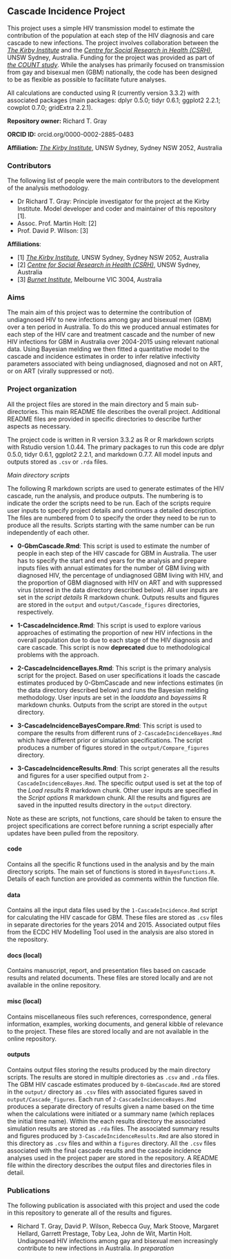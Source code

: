 ## Cascade Incidence Project ##

This project uses a simple HIV transmission model to estimate the contribution of the population at each step of the HIV diagnosis and care cascade to new infections. The project involves collaboration between the [_The Kirby Institute_](https://kirby.unsw.edu.au/) and the [_Centre for Social Research in Health (CSRH)_](https://csrh.arts.unsw.edu.au/), UNSW Sydney, Australia. 
Funding for the project was provided as part of [_the COUNT study_](https://csrh.arts.unsw.edu.au/research/projects/the-count-study/). While the analyses has primarily focused on transmission from gay and bisexual men (GBM) nationally, the code has been designed to be as flexible as possible to facilitate future analyses. 

All calculations are conducted using R (currently version 3.3.2) with associated packages (main packages: dplyr 0.5.0; tidyr 0.6.1; ggplot2 2.2.1; cowplot 0.7.0; gridExtra 2.2.1).

**Repository owner:** Richard T. Gray

**ORCID ID:** orcid.org/0000-0002-2885-0483

**Affiliation:** [_The Kirby Institute_](https://kirby.unsw.edu.au/), UNSW Sydney, Sydney NSW 2052, Australia

### Contributors ###

The following list of people were the main contributors to the development of the analysis methodology. 

- Dr Richard T. Gray: Principle investigator for the project at the Kirby Institute. Model developer and coder and maintainer of this repository [1].
- Assoc. Prof. Martin Holt: [2]
- Prof. David P. Wilson: [3]

**Affiliations**:

- [1] [_The Kirby Institute_](https://kirby.unsw.edu.au/), UNSW Sydney, Sydney NSW 2052, Australia
- [2] [_Centre for Social Research in Health (CSRH)_](https://csrh.arts.unsw.edu.au/), UNSW Sydney, Australia
- [3] [_Burnet Institute_](https://www.burnet.edu.au/), Melbourne VIC 3004, Australia 

### Aims ###

The main aim of this project was to determine the contribution of undiagnosed HIV to new infections among gay and bisexual men (GBM) over a ten period in Australia. To do this we produced annual estimates for each step of the HIV care and treatment cascade and the number of new HIV infections for GBM in Australia over 2004-2015 using relevant national data. Using Bayesian melding we then fitted a quantitative model to the cascade and incidence estimates in order to infer relative infectivity parameters associated with being undiagnosed, diagnosed and not on ART, or on ART (virally suppressed or not). 

### Project organization ###

All the project files are stored in the main directory and 5 main sub-directories. This main README file describes the overall project. Additional README files are provided in specific directories to describe further aspects as necessary. 

The project code is written in R version 3.3.2 as R or R markdown scripts with Rstudio version 1.0.44. The primary packages to run this code are dplyr 0.5.0, tidyr 0.6.1, ggplot2 2.2.1, and markdown 0.7.7. All model inputs and outputs stored as `.csv` or `.rda` files. 

_Main directory scripts_

The following R markdown scripts are used to generate estimates of the HIV cascade, run the analysis, and produce outputs. The numbering is to indicate the order the scripts need to be run. Each of the scripts require user inputs to specify project details and continues a detailed description. The files are numbered from 0 to specify the order they need to be run to produce all the results. Scripts starting with the same number can be run independently of each other. 

- **0-GbmCascade.Rmd**: This script is used to estimate the number of people in each step of the HIV cascade for GBM in Australia. The user has to specify the start and end years for the analysis and prepare inputs files with annual estimates for the number of GBM living with diagnosed HIV, the percentage of undiagnosed GBM living with HIV, and the proportion of GBM diagnosed with HIV on ART and with suppressed virus (stored in the data directory described below). All user inputs are set in the _script details_ R markdown chunk. Outputs results and figures are stored in the `output` and `output/Cascade_figures` directories, respectively. 

- **1-CascadeIncidence.Rmd**: This script is used to explore various approaches of estimating the proportion of new HIV infections in the overall population due to due to each stage of the HIV diagnosis and care cascade. This script is now **deprecated** due to methodological problems with the approach. 

- **2-CascadeIncidenceBayes.Rmd**: This script is the primary analysis script for the project. Based on user specifications it loads the cascade estimates produced by 0-GbmCascade and new infections estimates (in the data directory described below) and runs the Bayesian melding methodology. User inputs are set in the _loaddata_ and _bayessims_ R markdown chunks. Outputs from the script are stored in the `output` directory. 

- **3-CascadeIncidenceBayesCompare.Rmd**: This script is used to compare the results from different runs of `2-CascadeIncidenceBayes.Rmd` which have different prior or simulation specifications. The script produces a number of figures stored in the `output/Compare_figures` directory. 

- **3-CascadeIncidenceResults.Rmd**: This script generates all the results and figures for a user specified output from `2-CascadeIncidenceBayes.Rmd`. The specific output used is set at the top of the _Load results_ R markdown chunk. Other user inputs are specified in the _Script options_ R markdown chunk. All the results and figures are saved in the inputted results directory in the `output` directory. 

Note as these are scripts, not functions, care should be taken to ensure the project specifications are correct before running a script especially after updates have been pulled from the repository.

#### code ####

Contains all the specific R functions used in the analysis and by the main directory scripts. The main set of functions is stored in `BayesFunctions.R`. Details of each function are provided as comments within the function file. 

#### data ####

Contains all the input data files used by the `1-CascadeIncidence.Rmd` script for calculating the HIV cascade for GBM. These files are stored as `.csv` files in separate directories for the years 2014 and 2015. Associated output files from the ECDC HIV Modelling Tool used in the analysis are also stored in the repository. 

#### docs (local) ####

Contains manuscript, report, and presentation files based on cascade results and related documents. These files are stored locally and are not available in the online repository.

#### misc (local) ####

Contains miscellaneous files such references, correspondence, general information, examples, working documents, and general kibble  of relevance to the project. These files are stored locally and are not available in the online repository. 

#### outputs ####

Contains output files storing the results produced by the main directory scripts. The results are stored in multiple directories as `.csv` and `.rda` files. The GBM HIV cascade estimates produced by `0-GbmCascade.Rmd` are stored in the `output/` directory as `.csv` files with associated figures saved in `output/Cascade_figures`. Each run of `2-CascadeIncidenceBayes.Rmd` produces a separate directory of results given a name based on the time when the calculations were initiated or a summary name (which replaces the initial time name). Within the each results directory the associated simulation results are stored as `.rda` files. The associated summary results and figures produced by `3-CascadeIncidenceResults.Rmd` are also stored in this directory as `.csv` files and within a `figures` directory. All the `.csv` files associated with the final cascade results and the cascade incidence analyses used in the project paper are stored in the repository. A README file within the directory describes the output files and directories files in detail. 

### Publications ###

The following publication is associated with this project and used the code in this repository to generate all of the results and figures. 

- Richard T. Gray, David P. Wilson, Rebecca Guy, Mark Stoove, Margaret Hellard, Garrett Prestage, Toby Lea, John de Wit, Martin Holt. Undiagnosed HIV infections among gay and bisexual men increasingly contribute to new infections in Australia. _In preparation_
 

